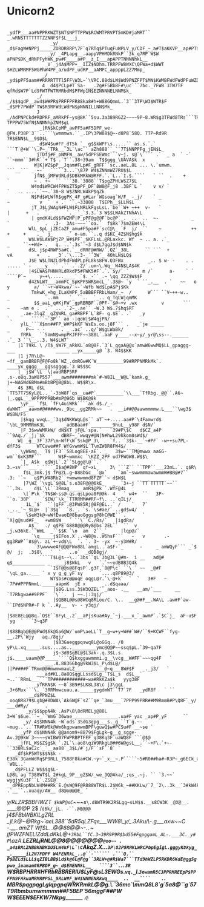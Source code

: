 # Unicorn2
                         _ydfP___aa#NPPRKWZT$NT$NPTTPPW$RCWMTPRVPT5mKD#jaMRT`` _.wRN$TTTTTTTZZNNF$F$L___j_                   
                    _y/ _d$FagW#NPPj_____ZDRDRRRP\7F`q7RTq$PTuqFuWPLV_y/CDF_~_a#T$aKKVP__ap#PT$m#PNf55mw#kg___               
                   _y/ _4PLapg__.aappVPHMDkRNkP``3k_q7RP`W$W aPNP$DK_dRNPFyhWK_pw#F____a#P__z_I___apAPPTNNNNhkL__            
                  _V`_j4A$MPP+__IIZ$NDhm.TRRPFW8WXC\QFWa+d$WWT $HZLWMRMF5WGPhW4PF_a/udPF_udRP__aAMPC_appppLZZ7Mmp_           
                 _/ _yd$pPF5aam##RRRRTTTl5FF\W3L~`\VRC.88d$LW$Wd9PNZFPT$MN$KWMBFWdFWdPFuWZD/__Z$#F_JN$NNNNNNHNNMNL_          
                 4 _d4$PCLp#T`Sa-___.2g#F5Bb8F#\uc```7bc._7FW8`3TW7TF qfRd$W7P`Ld9FWTFWTRMRbdM$PFWp1N$EZNNNNELNNM$k_         
               _/ _/$$$gdP__aw4$W#PR$PRFFPFR88ka8#h+W88GQmmL.`3``3TP\W3$WTR$F _d$PF7PWdP`TW$R9RFWdLWdPN$pNNNILLNN$Mk_        
               J _/AdPNPCkd#RDPRF_aMRkPF~ys@8K``5su.3a389RGZ2~~~~9P~8.WR$g3TFWd8TRs```TRWa7TF` TPPPW75WfN$NNNNhpZNM$gL       
                _|RN$kCpMP_awPF5a#F5DPF_we-@FW.P38P`3``..```\wmmmwa.``_.IP\3PW88$@~-d8P8`58Q. 7TP~Rd9R  7R$ENN$L__9$D$L      
               _d$W4$u#FF_dT5k `_ g$$kWPF\s.....`` as.s.`.`    ```T`@+W``\.P~_`TRk__`3L`\ac`` aZh888``_``7T$NNPPFg_jEN$L_    
               jTDfj#F_pNMFW__aw/5dPFSEWmc```v~j. s@`\```` .`  _ a  ` -` ``~mmm``3#hK``+`T$ .`T``.38~39am  T$$ggg_\UAVA$k  x 
              W|K|WZ$pP__Jqam#FLp#F_gRFF``sc..aeL.8L ... \.`umwm.           ```__``` _ ~-`  `````3...`\87P W4$ZNNmWZ7RU$$L   
              jfN$_jMFWdRLd$DBkMRkW@RFF.`.`L..`I.$.````   ` ``  .    +     `         ~ . +~  `` ```38.`3888``T$pgZPHLW$Z7$L  
             W4md$WRCW4FPH$ZT5pPF_DF`8W8@F_j8 .3BF`L `    v v/ `                       `   .. ....``~~.`38~8 W$ZNRLW4kP$qZk  
             N$Pd$WLWfR$ggPK_4F_g#Lar`WGsoag`W/F_ -_j/    ` _               ~           v  `  + .  ``.~33888  T$EPh__$LLN$L  
             jT_J$LjWAgN#FLW$FLNRLkFgsLsL.`be``W+ ~++  v-   `             |      +   .  `       `._ `_`3.3.`3 W$$LWAkZTNhA\L 
             | qmdK4Ld$$FWZMP|P_pPF@g@@F`bc@P`_.  ..  ..  ~-            _ `          `  .  .3-  3As-~~~``oa.`  f$Rk`7$mZEW4\L
            WlL_$pL_jZECaZF_amu#F5pa#F`scC@\_ `F  j/ _``    ~           ++ +     +    ._` j_     _` o-am.``..q d$KC_4Z$N$hg$k
            W$LW$LAW$PjZP_W#$PF`_$KFLsL.@RLaxkc. Wf  ~ .. a. .`_               _     ``~+Wd+ .   q. ..`.3s``~3 d$L7qgJ$d$NN$k
            d$L j$p4RWP5a#C.`__dRRF@#RW/`.QZ`_38L      `` ```  +              vA         +   .  _3`.`\...3-_``3W`_ 4OhLN$LQ$ 
            J$E W$LTNZLdPhdFWdPLpFL8ks8FW.Q3FWx         _.. $ w- -    . .  ..... ` -  ___y  `` .`` .`.Z/`.um~\.Wq__W4N$LA$4K 
            |4$LWA$PHNHRLdRkdP5#FWK5#F`.`.`$y/` `     m /`      a-    ` ` ````P`~     y~+\.....____` `$._-``_.~ \qg_ZZZ$W$$F 
            d4ZNLWT___ammFC_SpKPFSWR$mcL_`.38@~ `y  ` ``_.__  . `   ~~   o     y         a/ ``~+~W4kwa/`~-`~Wfb Wd$LpA$Pj$Kk 
             TmkwK_+hg_ILaKWPF_5aBBBFFRbLWam/_~  /      W``` ``V~++-w..    _             `..mm    `_ ``..  `_.. q_TqLWjqmMK  
              $$_aaL_q#KjFW`_gpRBRBF`.@PF-`$@~+v .wx         v       ```   ~    ~am e .  .`` .. .`2~_.ae`` ~W.3 W$.7$hq$RT   
         _.ae-3lqZ__gZ$WRL_ga#RBPF`L`8F- g.$E`. .`   _y                             `.       `````~`3P`` ao -|qoW|$W4qjPN/   
         ylL_```X$mn##FP_W#P$kKF`WsEs.oo.j8F``` .   _`je _____                _      P~~ - -      . _ .ac` ..q/`W$gLWaBk/    
         fRRk_  ``5VmN$wmpPKJFFF~~388L`.aaF y____--x~y/_yr@\ss--.______                         .`_ 3 ``\__..3. W4$LW7`      
        |1`T9kL \ /T$_$W7F_aRkKL`o8@8F.`3`L_ggaA@@x`amwW6wwMQ$LL_gpaggg-___               _____ __yx_____g@ `3. W4$$KK       
        |1 j7R\L@~ ~ff__gamBRBF@F@Fo8k`WZ_.dmRGw#K`W__________99#RPPNMRkMk`.          ____yx_gggg___ggssgggg.`3 W$$$C        
        |_ j$W`\L  \|aadRBP5RF .s-.o8q.3aW8P557`___awm########mk`#~W8IL__W@L`kamk.g_  j+~WAGWd6BMm#mBbBP@8@8bL. W$$R\x.      
        4$ 3RL d$L `TT57T75KyL@L.._`-3bW8F`qs__ua#P`__________`\\___`TfRbg._@@``.A6~  |_.ggL_`_9PPPPPRBb#mP@96b W$BK@8k      
         \yF__ `f$L `fF\4uiWRk````ak d$./_-daWWT`__aawm#@####ww._9bc__gg2RMk~~   .  __i##@@aawmmmmw.L___``\wg3$ W$BN/F5
         |$kqg wvqL._`3q$dNKKWgL@s`` aT`~+.....aa#P`\4Famwrd$ `\bL_9MMMRmK3L       _adBBaa#F`________9huL__y98F d$N/`        
         |F 3$wwWMRkW/ dN$KT jF@L`spa.`   `39#P\$C   d$CZ_a4P  ``9Aq./`_j;`$k      dBRF~_`wwqy#@N|N#hwL29kkom8sWd$/          
        W| _g__3F`37F\m~WfF\W`Ssk@P_3\    `f.. `3$k-__`~#PF` -w++su7PL-dfF3$      WTCawe##F WfGvwmW$L`T\mZW8R8FW4$/          
         \yW6mg_  T$ |F3``58Log8EE-aE`. _   3$w~``TM@mwwx aaGG-wm``GxK3MF```      W$F~wmmxc `\KZZ_2PF ud7FWGW8.W$$\          
         `|_ A$k  q$WjL`.2``5Lgg@\@``.` `    3.~sv```___`_````_I$a@#8WP``qf~xL_    3\ ```Z`` ``TPP``___23mL.`. q$R\          
          f$L_3mk.j$ fP@ZL.g~888bGc__`@x`    `am`~swwmmmawawmmW#BB@#7`` .3: ``~   q$P\WA8Rb2``+wmwmwmmd8FZF``~ d$W$L         
          |7\WZ `\vgL`$@8L`s.o38F@@@6kE_   _  `3+~j ``TT`TTTTT`~~``     ``.3s.    d$L`\L``3Rmag_____amR$@Pk `.WfF@4L         
          \|`P\k `TN$W~ss@-qs.qsLpoa8F@@k- 4   ` w4+  ``   3P~       ``o.`38P`    `$EW/`\k_`TTRRMM##RF~f\. ..`qILj/          
           1L_`$`  ``|gFF`.@3PW85Rj@8F@EL..` /    `   7`           ._.._`~_$L@+  |`3$g`  `8._. `s.`\s#ae/` ..gd$w4/          
           \$eW3k@~wWfEwaoE@8baoGggsg@8hC@WE`` .      `            `X|g@sud#F_   +wm8$W   ` ``\``C./Rs/`   |igdRa/           
            A$_`  ./ q$PE`G888@@@Ry8@bs`2EL``  ``  v             _j.w36kE.``WmL  _``$$K `\o  am  2``_`     |lqp@/`           
             `\q_____j$EFos.X`..~W8@s..W6hsF```   -   v       .-gg3RWP``8$@\. aL`+~vd$\L  `. `. 3~ -yx  ~-y3W#R/             
              `3\wwwweAF@@@FWo88L`amgL..`a$F-`_      -     _ amWQyF``` _`$ @/  j;  .3$8\   `  `   ..o`  _dQB8gj/             
                ````T$L@s-~\..`3bs``qL`3b@3L`@#m-  i __   ad@#  q$____________ _  ___j8$WkL   v   `.`~~ydB8B3Q4k             
                    `I$F@@s@8FqsP`.g3F.`8@P\c` ``\ ` ~~  _@#F   `\qL_ga..___ ` x y g_g_yF`sy      `....q8P89@3/              
                    WT$bs#c@@oqE oqgL@r.`\-@+k`  `  `   3#F   ~  `7P##PPPNmmL._____aapmK  jE x      _..d$qaaa/               
                     |$8G.Lss.3$W3QZEL``_aoo- .__   __am/`___     __     `T7Rkgwa##9PPF`  `\``.  j ~~.|:3gj/`                
                     |$QB8L@@s@8WCq8RLou/C. \..  __g@#F__.WA\L .aw#F`aw- ``IPd$NPR#~F k `..Ay__  v- - y3qj/                  
                     |$8E8EL@@8q.`Q$E``8FyL_.2`__aPjsKua#Ay_`~j.___x_`_awmP`.`$C`j_  aF-u$F `yg  `   `3~q3F                  
                     |$88Bgb@E@@FWd$6k@Ga6@W/`umP\aeLL`T__g~w+y+W##`W#/``9+KCWF``fyg-__.2P\`Wjy   aq./8qj/                   
                     |$83Gaeggpqswq8L@oGGq.. /8  yP\L.xq_____.sus....as.._________ymc@Q@P~~ssq$pL.`39~qa7F                   
                     j$~3dB$gBL@$L3ak-.q.3$L.s. j$.____uaam@@P_____````Q$kxggawmmmi.g__\vcg__W#FF`~~~qg4F   `                
                  ___.A.88366bg@9kW3$L_P\d$L@/` ||P####F`TRmm@@#mwmwmauLZ___________@~q___8W#$F   _._j3/   `                 
               ___ad#KL.8a8Q$qgLLssd$Lg_`T$L_s  d$L__` ~..``RRmL___```TP############~wa#RkKZa$k   yyg38F                     
              _yfRRN$K ~~8`3B9#$LK8L38\c j3\ggL _3+6Mux```\._`3RRMmwcuau.a._____gygdmWT``T7`7F   _ydR8F   ` ``               
            __d$PPNZ$L _ooq8R879$Lgb@#8DWA\`Ak6W@F`sZ``qe_`3mu___`7PPP99PRR##M9RmmB#P\Q8F`_y/ ___d#Ry/      .                
           _y/$$$ppN4k .AsP\8\8dRMELj@88L 3+W`$6ue.``~_``WmG`36wae_________________.ua#F yac _ap#P_yF      ``                
          _y/ 4$$NNN4k ~W`ods`3SdG3gpg___s._g_``T`g.~-~mug..`..`TR#RW6k@Wm6kgpwamwmBPF\guwQ$w#PCSu#F __~se `                 
         _yfP d$$NNN4k @@anom9+8879$FgLgk~g__g_sgge- Av.2@9kW`3~~~~sWIBW07FWPRBPTFFF`g38Kq3F`uaWQ8F ```@$@                   
        _jfFL_W$$Z$g$k `.2L`\.ao8\qiW9RkgL@##6W@gsL__.``~+F\.`+~- ``338RL$aC2c`_`__aa88`_3$L/#`j/F``sF``8` `       `         
       _df$kP5WT$$$N$k -E38k`3GamWdRq$P9RLL_7588F8ka#CW.~y~`_x__~.P`````~5#R0##ha#~R3P~_g6ECk_a/F `W8L..`                 `  
      _d$PFLLZ W$$$g$L-L@8L`ag`T388WT$L_2#kgL_9P__gZ$W/_we_3Q@Aka/_;qs_.~j. `` `3.~~` wygjyKu3F``L`.ZSE@`  `       -      `  
    __dPREppNbLW4M##Rk`E.@sW@9F@R888WTR$L.2$W6k_~##KKLw/`7_`2\..3k__`3#kW4k .`__``..xuaqy/AW__ d8@o@@@E_ `         ``        
   _y/RLZR$BBFlWZT` $kWP@sC`~~~s_`\.d8WTR9K2RSLgg~sLW$$.__s8CW3K _@X@__. `____@@P 2$ /`d6k/_jL. -``.@8@@@`                   
  _j4$FBbWBKILgZRL _jLk@~@Rkg~`aeL388``5dR5qLZFqe___WW8\_y/_.3Aku/\-.g___axw~~C -.__..amZT Wf$L. .@@88@@~-.`.`~              
 _jfP$WZFNELIZd$d$Ld$KkL@+`3RbL``fC.3~39R9P9R$bd55#FgpggamL_AL-.___3C._y#P`\azA.____L$EZRL j$RNL__@@8@@@@@@@``@oo~- .        
_a4$RRLZNBBKNBKDU5LW4kF\L`\C``AkqZ.X...`3P\82P9RHKLWRCPbpEgigL.gggyK8kyg__._____iL2N7FDPF W4FENRkL_..@``-`````` .```Q.`` ` ` 
P$BELd$LLL$qZIBLBB$Ld$k@6L@F@g``3RLW+@#R$Wa7```TTd9hWZLP5RKDR6KdE@ggSgpwe_iuamam#RPBDP_g~_d$ENENNkL__   ````3``.`.`.3R  `    
W$RBPHRR#HFRbRBBRERlU$LyF@sL3EWGs.`vq._`I.`3owamR8C3PPRMREEpP$PPFPN9FAkuaMRMR#P5L_9RLW#F_W4$NNNENRkwq____  ..  __````    .`. 
MBR$pqgpqgLgIqpgpqWRKRmkL@@g.\.`36mc`\mmQ8L8`g`5a8@``g`57T9Rbmbumwmmmn##F5BEP`56mggF##PW W$EEEN$EFKW7Nkpg___________    .`@`
